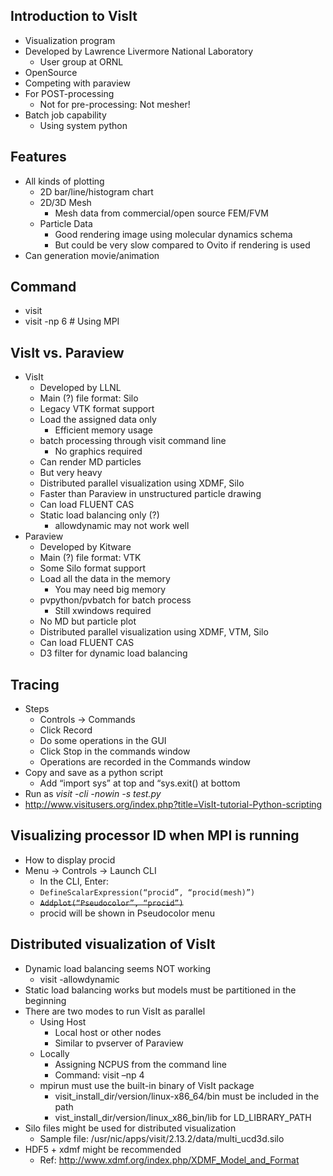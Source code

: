 ## Introduction to VisIt
- Visualization program
- Developed by Lawrence Livermore National Laboratory
	- User group at ORNL
- OpenSource
- Competing with paraview
- For POST-processing
	- Not for pre-processing: Not mesher!
- Batch job capability
	- Using system python

## Features
- All kinds of plotting
	- 2D bar/line/histogram chart
	- 2D/3D Mesh
		- Mesh data from commercial/open source FEM/FVM
	- Particle Data
		- Good rendering image using molecular dynamics schema
		- But could be very slow compared to Ovito if rendering is used
- Can generation movie/animation

## Command
- visit
- visit -np 6 # Using MPI

## VisIt vs. Paraview
- VisIt
	- Developed by LLNL
	- Main (?) file format: Silo 
	- Legacy VTK format support
	- Load the assigned data only
		- Efficient memory usage
	- batch processing through visit command line
		- No graphics required
	- Can render MD particles
	- But very heavy
	- Distributed parallel visualization using XDMF, Silo
	- Faster than Paraview in unstructured particle drawing
	- Can load FLUENT CAS
	- Static load balancing only (?)
		- allowdynamic may not work well
- Paraview
	- Developed by Kitware
	- Main (?) file format: VTK
	- Some Silo format support
	- Load all the data in the memory
		- You may need big memory
	- pvpython/pvbatch for batch process
		- Still xwindows required
	- No MD but particle plot
	- Distributed parallel visualization using XDMF, VTM, Silo
	- Can load FLUENT CAS
	- D3 filter for dynamic load balancing

## Tracing
- Steps
  - Controls -> Commands
  - Click Record
  - Do some operations in the GUI
  - Click Stop in the commands window
  - Operations are recorded in the Commands window
- Copy and save as a python script
	- Add “import sys” at top and “sys.exit() at bottom
- Run as *visit -cli -nowin -s test.py*
- http://www.visitusers.org/index.php?title=VisIt-tutorial-Python-scripting

## Visualizing processor ID when MPI is running
- How to display procid
- Menu -> Controls -> Launch CLI
	- In the CLI, Enter:
	- `DefineScalarExpression(“procid”, “procid(mesh)”)`
	- ~~`Addplot(“Pseudocolor”, “procid”)`~~
	- procid will be shown in Pseudocolor menu

## Distributed visualization of VisIt
- Dynamic load balancing seems NOT working
	- visit -allowdynamic
- Static load balancing works but models must be partitioned in the beginning
- There are two modes to run VisIt as parallel
	- Using Host
		- Local host or other nodes
		- Similar to pvserver of Paraview
	- Locally
		- Assigning NCPUS from the command line
		- Command: visit –np 4
	- mpirun must use the built-in binary of VisIt package
		- visit_install_dir/version/linux-x86_64/bin must be included in the path
		- vist_install_dir/version/linux_x86_bin/lib for LD_LIBRARY_PATH
- Silo files might be used for distributed visualization
	- Sample file: /usr/nic/apps/visit/2.13.2/data/multi_ucd3d.silo
- HDF5 + xdmf might be recommended
  - Ref: http://www.xdmf.org/index.php/XDMF_Model_and_Format
